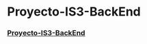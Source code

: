 ﻿# Proyecto-IS3-BackEnd

### [Proyecto-IS3-BackEnd](https://github.com/JulianNNN9/Proyecto-IS3-FrontEnd)
